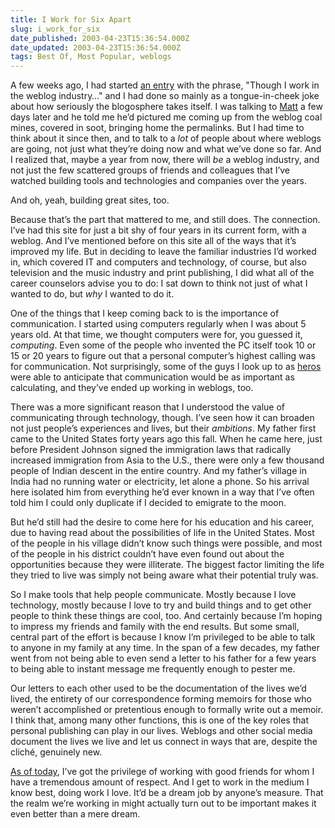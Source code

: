 ```yaml
---
title: I Work for Six Apart
slug: i_work_for_six
date_published: 2003-04-23T15:36:54.000Z
date_updated: 2003-04-23T15:36:54.000Z
tags: Best Of, Most Popular, weblogs
---
```


A few weeks ago, I had started [an entry](http://www.dashes.com/anil/2003/02/28/maybe_its_not_) with the phrase, "Though I work in the weblog industry…" and I had done so mainly as a tongue-in-cheek joke about how seriously the blogosphere takes itself. I was talking to [Matt](http://a.wholelottanothing.org) a few days later and he told me he’d pictured me coming up from the weblog coal mines, covered in soot, bringing home the permalinks. But I had time to think about it since then, and to talk to a *lot* of people about where weblogs are going, not just what they’re doing now and what we’ve done so far. And I realized that, maybe a year from now, there will *be* a weblog industry, and not just the few scattered groups of friends and colleagues that I’ve watched building tools and technologies and companies over the years.

And oh, yeah, building great sites, too.

Because that’s the part that mattered to me, and still does. The connection. I’ve had this site for just a bit shy of four years in its current form, with a weblog. And I’ve mentioned before on this site all of the ways that it’s improved my life. But in deciding to leave the familiar industries I’d worked in, which covered IT and computers and technology, of course, but also television and the music industry and print publishing, I did what all of the career counselors advise you to do: I sat down to think not just of what I wanted to do, but *why* I wanted to do it.

One of the things that I keep coming back to is the importance of communication. I started using computers regularly when I was about 5 years old. At that time, we thought computers were for, you guessed it, *computing*. Even some of the people who invented the PC itself took 10 or 15 or 20 years to figure out that a personal computer’s highest calling was for communication. Not surprisingly, some of the guys I look up to as [heros](http://www.bricklin.com) were able to anticipate that communication would be as important as calculating, and they’ve ended up working in weblogs, too.

There was a more significant reason that I understood the value of communicating through technology, though. I’ve seen how it can broaden not just people’s experiences and lives, but their *ambitions*. My father first came to the United States forty years ago this fall. When he came here, just before President Johnson signed the immigration laws that radically increased immigration from Asia to the U.S., there were only a few thousand people of Indian descent in the entire country. And my father’s village in India had no running water or electricity, let alone a phone. So his arrival here isolated him from everything he’d ever known in a way that I’ve often told him I could only duplicate if I decided to emigrate to the moon.

But he’d still had the desire to come here for his education and his career, due to having read about the possibilities of life in the United States. Most of the people in his village didn’t know such things were possible, and most of the people in his district couldn’t have even found out about the opportunities because they were illiterate. The biggest factor limiting the life they tried to live was simply not being aware what their potential truly was.

So I make tools that help people communicate. Mostly because I love technology, mostly because I love to try and build things and to get other people to think these things are cool, too. And certainly because I’m hoping to impress my friends and family with the end results. But some small, central part of the effort is because I know I’m privileged to be able to talk to anyone in my family at any time. In the span of a few decades, my father went from not being able to even send a letter to his father for a few years to being able to instant message me frequently enough to pester me.

Our letters to each other used to be the documentation of the lives we’d lived, the entirety of our correspondence forming memoirs for those who weren’t accomplished or pretentious enough to formally write out a memoir. I think that, among many other functions, this is one of the key roles that personal publishing can play in our lives. Weblogs and other social media document the lives we live and let us connect in ways that are, despite the cliché, genuinely new.

[As of today](http://www.sixapart.com/log/2003/04/six_apart_miles.shtml), I’ve got the privilege of working with good friends for whom I have a tremendous amount of respect. And I get to work in the medium I know best, doing work I love. It’d be a dream job by anyone’s measure. That the realm we’re working in might actually turn out to be important makes it even better than a mere dream.
